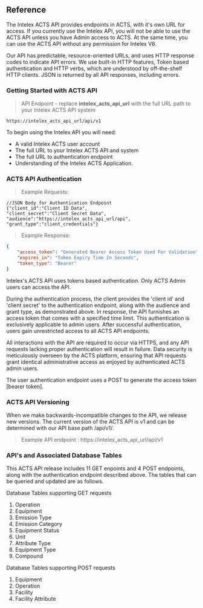 ## Reference

The Intelex ACTS API provides endpoints in ACTS, with it's own URL for access. If you currently use the Intelex API, you will not be able to use the ACTS API unless you have Admin access to ACTS. At the same time, you can use the ACTS API without any permission for Intelex V6.  

Our API has predictable, resource-oriented URLs, and uses HTTP response codes to indicate API errors. We use built-in HTTP features, Token based authentication and HTTP verbs, which are understood by off-the-shelf HTTP clients. JSON is returned by all API responses, including errors.

### Getting Started with ACTS API

>API Endpoint - replace **intelex_acts_api_url** with the full URL path to your Intelex ACTS API system

```
https://intelex_acts_api_url/api/v1
```

To begin using the Intelex API you will need:

* A valid Intelex ACTS user account
* The full URL to your Intelex ACTS API and system
* The full URL to authentication endpoint
* Understanding of the Intelex ACTS Application.

### ACTS API Authentication

>Example Requests:

```CSharp 
//JSON Body for Authentication Endpoint
{"client_id":"Client ID Data",
"client_secret":"Client Secret Data",
"audience":"https://intelex_acts_api_url/api",
"grant_type":"client_credentials"}
```

>Example Response:

```json
{
    "access_token": "Generated Bearer Access Token Used For Validation",
    "expires_in": "Token Expiry Time In Seconds",
    "token_type": "Bearer"
}
```

Intelex's ACTS API uses tokens based authentication. Only ACTS Admin users can access the API. 

During the authentication process, the client provides the 'client id' and 'client secret' to the authentication endpoint, along with the audience and grant type, as demonstrated above. In response, the API furnishes an access token that comes with a specified time limit. This authentication is exclusively applicable to admin users. After successful authentication, users gain unrestricted access to all ACTS API endpoints.

All interactions with the API are required to occur via HTTPS, and any API requests lacking proper authentication will result in failure. Data security is meticulously overseen by the ACTS platform, ensuring that API requests grant identical administrative access as enjoyed by authenticated ACTS admin users.

The user authentication endpoint uses a POST to generate the access token [bearer token].

### ACTS API Versioning

When we make backwards-incompatible changes to the API, we release new versions. The current version of the ACTS API  is v1 and can be determined with our API base path /api/v1/.

>Example API endpoint : https://intelex_acts_api_url/api/v1

### API's and Associated Database Tables 

This ACTS API release includes 11 GET enpoints and 4 POST endpoints, along with the authentication endpoint described above. The tables that can be queried and updated are as follows. 

Database Tables supporting GET requests 

1. Operation 					   
2. Equipment				    
3. Emission Type			     
4. Emission Category
5. Equipment Status
6. Unit
7. Attribute Type 
8. Equipment Type
9. Compound

Database Tables supporting POST requests 

1. Equipment
2. Operation
3. Facility
4. Facility Attribute